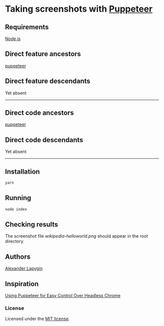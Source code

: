 # Taking screenshots with [Puppeteer](https://github.com/GoogleChrome/puppeteer)

## Requirements

[Node.js](https://nodejs.org/en/download/package-manager/)

## Direct feature ancestors

[puppeteer](https://github.com/softspider/puppeteer)

## Direct feature descendants

Yet absent

---

## Direct code ancestors

[puppeteer](https://github.com/softspider/puppeteer)

## Direct code descendants

Yet absent

---

## Installation

```sh
yarn
```

## Running

```sh
node index
```

## Checking results

The screenshot file *wikipedia-helloworld.png* should appear in the root directory.

## Authors

[Alexander Lapygin](https://github.com/AlexanderLapygin)

## Inspiration

[Using Puppeteer for Easy Control Over Headless Chrome](https://alligator.io/tooling/puppeteer/)

### License

Licensed under the [MIT license](./LICENSE).
